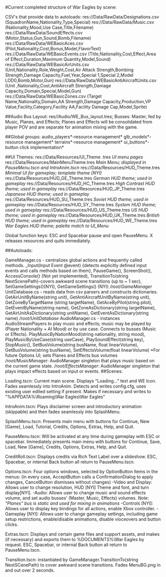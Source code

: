 #Current completed structure of War Eagles by scene:

CSV's that provide data to autoloads:
res://Data/RawData/Designations.csv (SquadronName,Nationality,Type,Special)
res://Data/RawData/Music.csv (Nationality,Mood,Use Case,Title,Filename) 
res://Data/RawData/SoundEffects.csv (Motor,Status,Gun,Sound,Bomb,Filename)
res://Data/RawData/WEBasicAces.csv (Pilot,Nationality,Cost,Bonus,Model,FlavorText)
res://Data/RawData/WEBasicEvents.csv (Title,Nationality,Cost,Effect,Area of Effect,Duration,Maximum Quantity,Model,Sound)
res://Data/RawData/WEBasicAirUnits.csv (Unit,Nationality,Role,Weight,Cost,Air Attack Strength,Bombing Strength,Damage Capacity,Fuel,Year,Special 1,Special 2,Model LOD0,Bomb,Motor,Gun)
res://Data/RawData/WEBasicAntiAircraftUnits.csv (Unit ,Nationality,Cost,AntiAircraft Strength,Damage Capacity,Domain,Special,Model,Gun)
res://Data/RawData/WEBasicZones.csv (Target Name,Nationality,Domain,AA Strength,Damage Capacity,Production,VP Value,Facility,Category,Facility AA,Facility Damage Cap,Model,Sprite)


##Audio Bus Layout: res//Audio/WE_Bus_layout.tres; Busses: Master, fed by Music, Planes, and Effects;  Planes and Effects will be consolidated from player POV and are separate for animation mixing with the game.

##Global groups:
audio_players*-resource management*
glb_models*-resource management*
terrains*-resource management*
ui_buttons*-button click implementation*

##UI Themes: res://Data/Resources/UI_Theme .tres  *UI menu pages*
		   res://Data/Resources/MainMenuTheme.tres  *Main Menu; displayed in PauseMenu.tscn and IntroAnim.tscn*
		   res://Data/Resources/HUD_Theme.tres  *Minimal UI for gameplay; template theme [NYI]*
		   res://Data/Resources/HUD_GE_Theme.tres  *German HUD theme; used in gameplay*
		   res://Data/Resources/HUD_HC_Theme.tres  *High Contrast HUD theme; used in gameplay*
		   res://Data/Resources/HUD_JP_Theme.tres  *Japanese HUD theme; used in gameplay*
		   res://Data/Resources/HUD_SU_Theme.tres  *Soviet HUD theme; used in gameplay*
		   res://Data/Resources/HUD_SY_Theme.tres  *System HUD theme; used in gameplay*
		   res://Data/Resources/HUD_US_Theme.tres  *US HUD theme; used in gameplay*
		   res://Data/Resources/HUD_UK_Theme.tres  *British HUD theme; used in gameplay*
		   res://Data/Resources/HUD_WE_Theme.tres  *War Eagles HUD theme; palette match to UI_Menu*

Global function keys: ESC and Spacebar pause and open PauseMenu.
X releases resources and quits immediately.

		    
##Autoloads:

GameManager.cs - centralizes global actions and frequently called methods.
	 _Input(Input Event @event) {detects explicitly defined input events and calls methods based on them}, PauseGame(), ScreenShot(), AccessConsole() {Not yet implemented}, TransitionTo(string NextScenePath)-covers awkward scene transitions (up to ~ 1 sec), SetGameSettings(){NYI}, GetGameSettings() {NYI}
	*/root/GameManager*
UnitDatabase.cs - reads data fron csv parsers and constructs dictionaries.
	GetAirUnitByName(string unit), GetAntiAircraftUnitByName(string unit), GetZoneByTargetName		(string targetName), GetAceByPilot(string pilot), GetEventByName(string name), 		GetZoneAsDictionary(string targetName), GetAirUnitAsDictionary(string unitName), 		GetEventAsDictionary(string name)
	*/root/UnitDatabase*
AudioManager.cs - instances AudioStreamPlayers to play music and effects; music may be played by (Player Nationality + AI Mood) or by use case.  Connects to busses (Music or Effects).
	PlayMusicByNationMood(string nationality, string mood), PlayMusicByUseCase(string useCase),  		PlaySoundEffect(string key), StopMusic(), SetBusVolume(string busName, float linearVolume), 		GetBusVolume(string busName), SetEffectsVolume(float linearVolume) *For future Options UI; sets 	Planes and Effects bus volumes
	*/root/MusicManager*: AudioManager singleton that plays music based on the current game state.
	*/root/EffectsManager*: AudioManager singleton that plays impact effects based on input or events.
##Scenes:

Loading.tscn:  Current main scene. Displays "Loading..." text and WE Icon. Fades seamlessly into IntroAnim.  Detects and writes config.cfg, uses existing user edited setting if present.  Makes if necessary and writes to "%APPDATA%\Roaming\War Eagles\War Eagles"

IntroAnim.tscn: Plays disclaimer screen and introductory animation (skippable) and then fades seamlessly into SplashMenu. 

SplashMenu.tscn:  Presents main menu with buttons for Continue, New [Game], Load, Tutorial, Credits, Options, Extras, Help, and Quit.

PauseMenu.tscn: Will be activated at any time during gameplay with ESC or spacebar.  Immediately presents main menu with buttons for Continue, Save, Load, New [Game], Credits, Options, Extras, Help, and Quit.

CreditRoll.tscn: Displays credits via Rich Text Label over a slideshow.  ESC, Spacebar, or internal Back button all return to PauseMenu.tscn.

Options.tscn:  Four options windows, selected by OptionButton Items in the menus: (in every case, AcceptButton calls a ConfirmationDialog to apply changes, CancelButton dismisses without changes)
-Video and Display:  Allows user to change resolution, HUD [NYI] Theme and font, and turn display[NYI].
-Audio:  Allows user to change music and sound effects volume, and set audio busses' (Master, Music, Effects) volumes. *Note: "Planes" bus is static and used for mixing in animations*
-Controls [NYI]:  Allows user to display key bindings for all actions, enable Xbox controller.
-Gameplay  [NYI]:  Allows user to change gameplay settings, including game setup restrictions, enable/disable animations, disable vioceovers and button clicks.

Extras.tscn: Displays and certain game files and support assets, and  makes (if necessary) and exports them to %DOCUMENTS%\War Eagles by request.  ESC, Spacebar, or internal Back button all return to PauseMenu.tscn.

Transition.tscn: instantiated by GameManager.TransitionTo(string NestSCenePath) to cover awkward scene transitions. Fades MenuBG.png in and out over 2 seconds.